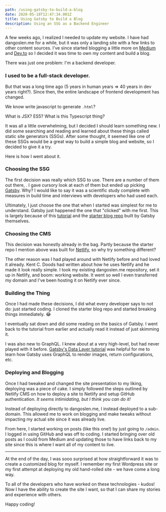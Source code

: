 ```yaml
---
path: /using-gatsby-to-build-a-blog
date: 2020-05-18T12:47:34.001Z
title: Using Gatsby to Build a Blog
description: Using an SSG as a Backend Engineer
---
```

A few weeks ago, I realized I needed to update my website. I have had dangoslen.me for a while, but it was only a landing site with a few links to other content sources. I've since started blogging a little more on [Medium](https://medium.com/@dangoslen) and [Dev.to](https://dev.to/dangoslen) so I decided it was time to own my content and build a blog.

There was just one problem: I'm a backend developer. 

### I used to be a full-stack developer. 
But that was a long time ago (5 years in human years => 40 years in dev years right?). Since then, the entire landscape of frontend development has changed. 

We know write javascript to generate `.html`?

What is JSX? ES5? What is this Typescript thing?

It was all a little overwhelming, but I decided I should learn something new. I did some searching and reading and learned about these things called static site generators (SSGs). After some thought, it seemed like one of these SSGs would be a great way to build a simple blog and website, so I decided to give it a try.

Here is how I went about it.

### Choosing the SSG
The first decision was really which SSG to use. There are a number of them out there,  . I gave cursory look at each of them but ended up picking [Gatsby](https://www.gatsbyjs.org/). Why? I would like to say it was a scientific study complete with measures in build time and interviews with developers who had used each.

Ultimately, I just choose the one that when I started was simplest for me to understand. Gatsby just happened the one that "clicked" with me first. This is largely because of this [tutorial](https://daveceddia.com/start-blog-gatsby-netlify/) and the [starter blog repo](https://github.com/gatsbyjs/gatsby-starter-blog) built by Gatsby themselves.

### Choosing the CMS
This decision was honestly already in the bag. Partly because the starter repo I mention above was built for [Netlify](https://www.netlify.com), so why try something different?

The other reason was I had played around with Netlify before and had loved it already. Kent C. Doods had written about how he uses Netlify and he made it look really simple. I took my existing dangoslen.me repository, set it up in Netlify, and boom: working website. It went so well I even transferred my domain and I've been hosting it on Netlify ever since.

### Building the Thing
Once I had made these decisions, I did what every developer says to not do: just started coding. I cloned the starter blog repo and started breaking things immediately. 😂

I eventually sat down and did some reading on the basics of Gatsby. I went back to the tutorial from earlier and actually read it instead of just skimming it.

I was also new to GraphQL. I knew about at a very high-level, but had never played with it before. [Gatsby's Data Layer tutorial](https://www.gatsbyjs.org/tutorial/part-five/#introducing-graphiql) was helpful for me to learn how Gatsby uses GraphQL to render images, return configurations, etc. 

### Deploying and Blogging
Once I had tweaked and changed the site presentation to my liking, deploying was a piece of cake. I simply followed the steps outlined by Netlify CMS on how to deploy a site to Netlify and setup GitHub authentication. _It seems intimidating, but I think you can do it!_

Instead of deploying directly to dangoslen.me, I instead deployed to a sub-domain. This allowed me to work on blogging and make tweaks without impacting my actual site since it was already live.

From here, I started working on posts (like this one!) by just going to `/admin`. I logged in using GitHub and was off to coding. I started bringing over old posts as I could from Medium and updating those to have links back to my site since this is where I want all of my content to live. 

---

At the end of the day, I was sooo surprised at how straightforward it was to create a customized blog for myself. I remember my first Wordpress site or my first attempt at deploying my old hand-rolled site - we have come a long way. 

To all of the developers who have worked on these technologies - kudos! Now I have the ability to create the site I want, so that I can share my stories and experience with others.

Happy coding!



